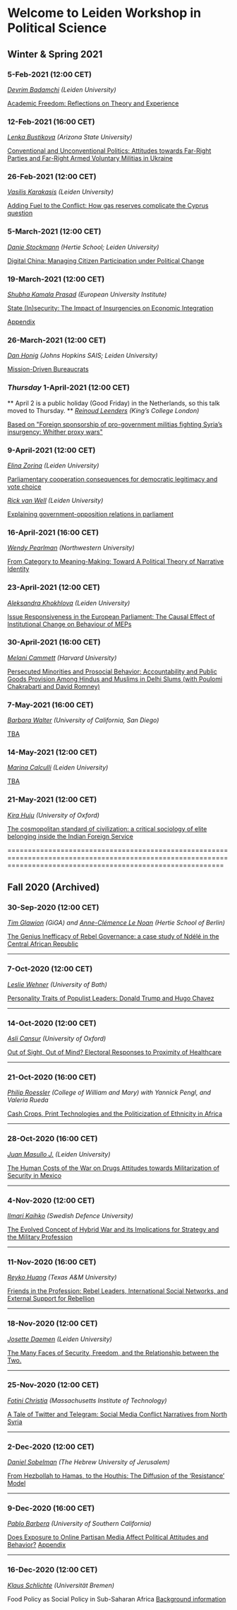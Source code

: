  
# Welcome to Leiden Workshop in Political Science 

## Winter & Spring 2021

### 5-Feb-2021 (12:00 CET)
*[Devrim Badamchi](https://leidenuni.academia.edu/devrimkabasakalbadamchi) (Leiden University)*

[Academic Freedom: Reflections on Theory and Experience](https://www.dropbox.com/s/av2konu85n5lfql/Dimensions%20of%20Free%20Speech%20Chapter%204%20Devrim%20K.%20Badamchi.pdf?dl=0)

### 12-Feb-2021 (16:00 CET)
*[Lenka Bustikova](http://bustikova.faculty.asu.edu) (Arizona State University)*

[Conventional and Unconventional Politics: Attitudes towards Far-Right Parties and Far-Right Armed Voluntary Militias in Ukraine](https://www.dropbox.com/s/tjzs4bh7se77osd/lenka-ukraine-uncivil-farRight%20%281%29.pdf?dl=0)

### 26-Feb-2021 (12:00 CET)
*[Vasilis Karakasis](https://www.universiteitleiden.nl/en/staffmembers/vasileios-karakasis#tab-1) (Leiden University)*

[Adding Fuel to the Conflict: How gas reserves complicate the Cyprus question](https://www.dropbox.com/s/eqgv6m6h3915gad/Working%20paper%20of%20Vasileios%20P.%20Karakasis%20%281%29.pdf?dl=0)

### 5-March-2021 (12:00 CET)
*[Danie Stockmann](http://daniestockmann.net/) (Hertie School; Leiden University)*

[Digital China: Managing Citizen Participation under Political Change]()

### 19-March-2021 (12:00 CET)
*[Shubha Kamala Prasad](http://shubhakamalaprasad.com) (European University Institute)*

[State (In)security: The Impact of Insurgencies on Economic Integration](https://www.dropbox.com/s/i5c5tqxsn4jmxju/Leiden_Draft_Shubha_K_Prasad.pdf?dl=0)

[Appendix](https://www.dropbox.com/s/m5stohhc4gi1div/Appendix_Shubha_K_Prasad.pdf?dl=0)

### 26-March-2021 (12:00 CET)
*[Dan Honig](https://danhonig.info/) (Johns Hopkins SAIS; Leiden University)*

[Mission-Driven Bureaucrats]()

### *Thursday* 1-April-2021 (12:00 CET)
** April 2 is a public holiday (Good Friday) in the Netherlands, so this talk moved to Thursday. **
*[Reinoud Leenders](https://www.kcl.ac.uk/people/dr-reinoud-leenders-1) (King’s College London)*

[Based on "Foreign sponsorship of pro-government militias fighting Syria’s insurgency: Whither proxy wars"]()

### 9-April-2021 (12:00 CET)
*[Elina Zorina](https://www.universiteitleiden.nl/en/staffmembers/elina-zorina#tab-1) (Leiden University)*

[Parliamentary cooperation consequences for democratic legitimacy and vote choice]()

*[Rick van Well](https://www.universiteitleiden.nl/en/staffmembers/rick-van-well#tab-1) (Leiden University)*

[Explaining government-opposition relations in parliament]()

### 16-April-2021 (16:00 CET)
*[Wendy Pearlman](https://polisci.northwestern.edu/people/core-faculty/wendy-pearlman.html) (Northwestern University)*

[From Category to Meaning-Making: Toward A Political Theory of Narrative Identity]()

### 23-April-2021 (12:00 CET)
*[Aleksandra Khokhlova](https://www.universiteitleiden.nl/en/staffmembers/aleksandra-khokhlova#tab-1) (Leiden University)*

[Issue Responsiveness in the European Parliament: The Causal Effect of Institutional Change on Behaviour of MEPs]()

### 30-April-2021 (16:00 CET)
*[Melani Cammett](http://www.melanicammett.org/) (Harvard University)*

[Persecuted Minorities and Prosocial Behavior: Accountability and Public Goods Provision Among Hindus and Muslims in Delhi Slums (with Poulomi Chakrabarti and David Romney)]()

### 7-May-2021 (16:00 CET)
*[Barbara Walter](https://barbarafwaltercom.wordpress.com/) (University of California, San Diego)*

[TBA]()

### 14-May-2021 (12:00 CET)
*[Marina Calculli](https://www.universiteitleiden.nl/en/staffmembers/marina-calculli#tab-1) (Leiden University)*

[TBA]()

### 21-May-2021 (12:00 CET)
*[Kira Huju](https://www.linkedin.com/in/kira-huju-73795955/?originalSubdomain=uk) (University of Oxford)*

[The cosmopolitan standard of civilization: a critical sociology of elite belonging inside the Indian Foreign Service]()


=================================================================================================================================================================
## Fall 2020 (Archived)

### 30-Sep-2020 (12:00 CET)

*[Tim Glawion](https://www.giga-hamburg.de/en/team/glawion) (GiGA) and [Anne-Clémence Le Noan](https://www.hertie-school.org/en/research/faculty-and-researchers/profile/person/le-noan) (Hertie School of Berlin)*

[The Genius Inefficacy of Rebel Governance: a case study of Ndélé in the Central African Republic](https://www.dropbox.com/s/vb57q8e5mvyuu04/200927%20GlawionLeNoanAcko_RebelGovernanceNdele_draft.pdf?dl=0)

------

### 7-Oct-2020	 (12:00 CET)

*[Leslie Wehner](https://researchportal.bath.ac.uk/en/persons/leslie-wehner) (University of Bath)*

[Personality Traits of Populist Leaders: Donald Trump and Hugo Chavez](https://www.dropbox.com/s/wzukpg3l249fcse/Paper-LTA_TRUMPCHAVEZ_WehnerThiers.pdf?dl=0)

------

### 14-Oct-2020 (12:00 CET)

*[Asli Cansur](https://www.aslicansunar.com/) (University of Oxford)*

[Out of Sight, Out of Mind? Electoral Responses to Proximity of Healthcare](https://www.dropbox.com/s/xax4pa5ot1k11s0/acc_WP.pdf?dl=0)

------

### 21-Oct-2020 (16:00 CET)

*[Philip Roessler](https://philiproessler.net) (College of William and Mary) with Yannick Pengl, and Valeria Rueda*

[Cash Crops, Print Technologies and the Politicization of Ethnicity in Africa](https://www.dropbox.com/s/2sghfowu0abgozk/PRR2020_Ethnicity_WP.pdf?dl=0)

------

### 28-Oct-2020 (16:00 CET)

*[Juan Masullo J.](https://www.juanmasullo.com) (Leiden University)*

[The Human Costs of the War on Drugs Attitudes towards Militarization of Security in Mexico](https://www.dropbox.com/s/ihnch2k9wsijikz/Masullo%26Morisi_HumanCosts_LeidenUniv.pdf?dl=0)

------

### 4-Nov-2020 (12:00 CET)

*[Ilmari Kaihko](https://www.fhs.se/sc/profile-page.html?identity=400.1870c27f163cb98ebe4178f5) (Swedish Defence University)*

[The Evolved Concept of Hybrid War and its Implications for Strategy and the Military Profession](https://www.dropbox.com/s/q9mr69etduvqn8l/K%C3%A4ihk%C3%B6%20-%20The%20Evolved%20Concept%20of%20Hybrid%20War%20and%20its%20Implications%20for%20Strategy%20and%20the%20Military%20Profession.pdf?dl=0)

------
### 11-Nov-2020 (16:00 CET)

*[Reyko Huang](http://www.reykohuang.com/) (Texas A&M University)*

[Friends in the Profession: Rebel Leaders, International Social Networks, and External Support for Rebellion](https://www.dropbox.com/s/uhr3h2eas3dh2es/Huang%20-%20ROLE%20int%27l%20experiences%20Leiden%20paper.pdf?dl=0)

------
### 18-Nov-2020 (12:00 CET)

*[Josette Daemen](https://www.universiteitleiden.nl/en/staffmembers/josette-daemen#tab-2) (Leiden University)*

[The Many Faces of Security, Freedom, and the Relationship between the Two.](https://www.dropbox.com/s/64x92jeyytyqptm/Leiden%20Political%20Science%20Seminar%20presentation%20Josette%20Daemen.pptx?dl=0)

------

### 25-Nov-2020 (12:00 CET)

*[Fotini Christia](http://fotini.mit.edu/) (Massachusetts Institute of Technology)*

[A Tale of Twitter and Telegram: Social Media Conflict Narratives from North Syria](https://www.dropbox.com/s/qz04jatg0lgxhod/Syria_Narratives_First_Draft.pdf?dl=0)

------

### 2-Dec-2020 (12:00 CET)

*[Daniel Sobelman](https://www.linkedin.com/in/daniel-sobelman-24283411/?originalSubdomain=il) (The Hebrew University of Jerusalem)*

[From Hezbollah to Hamas, to the Houthis: The Diffusion of the ‘Resistance’ Model](https://www.dropbox.com/s/5zxm2lbrt7s0peg/Sobelman_Israel_Hamas_Nov_2020.pdf?dl=0)

------

### 9-Dec-2020 (16:00 CET)

*[Pablo Barbera](http://pablobarbera.com/) (University of Southern California)*

[Does Exposure to Online Partisan Media Affect Political Attitudes and Behavior?](https://www.dropbox.com/s/5o1k3kep8hx6pv5/GBMY_main.pdf?dl=0) [Appendix](https://www.dropbox.com/s/6gzwhk8w9az2rrt/GBMY_SM.pdf?dl=0)

------

### 16-Dec-2020 (12:00 CET)

*[Klaus Schlichte](https://www.iniis.uni-bremen.de/personen/klaus-schlichte) (Universität Bremen)*

Food Policy as Social Policy in Sub-Saharan Africa [Background information](https://www.dropbox.com/s/h9nbu78b7rtazn7/OuedraogoSchlichte2020FoodPolicySenegalUganda.pdf?dl=0)

